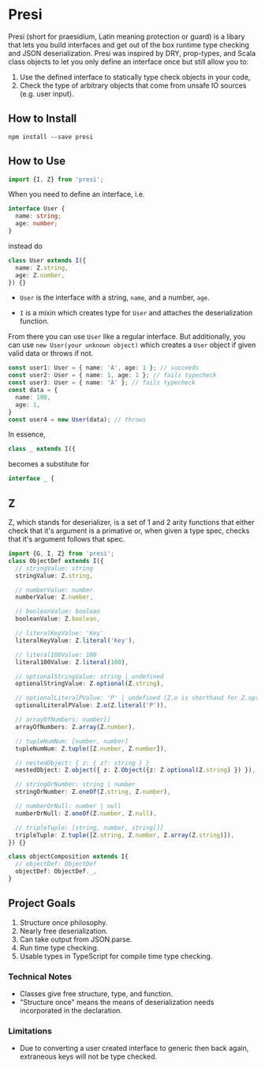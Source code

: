 # Presi
Presi (short for praesidium, Latin meaning protection or guard) is a libary
that lets you build interfaces and get out of the box runtime type checking
and JSON deserialization. Presi was inspired by DRY, prop-types, and Scala
class objects to let you only define an interface once but still allow you to:

1. Use the defined interface to statically type check
objects in your code,
2. Check the type of arbitrary objects that come from
unsafe IO sources (e.g. user input).

## How to Install

```
npm install --save presi
```

## How to Use

```typescript
import {I, Z} from 'presi';
```

When you need to define an interface, i.e.

```typescript
interface User {
  name: string;
  age: number;
}
```

instead do

```typescript
class User extends I({
  name: Z.string,
  age: Z.number,
}) {}
```
* `User` is the interface with a string, `name`, and a number, `age`.

* `I` is a mixin which creates type for `User` and attaches the deserialization
function.

From there you can use `User` like a regular interface. But additionally, you
can use `new User(your unknown object)` which creates a `User` object if given
valid data or throws if not.

```typescript
const user1: User = { name: 'A', age: 1 }; // succeeds
const user2: User = { name: 1, age: 1 }; // fails typecheck
const user3: User = { name: 'A' }; // fails typecheck
const data = {
  name: 100,
  age: 1,
}
const user4 = new User(data); // throws
```

In essence,

```typescript
class _ extends I({
```

becomes a substitute for

```javascript
interface _ {
```

## Z
Z, which stands for deserializer, is a set of 1 and 2 arity functions that
either check that it's argument is a primative or, when given a type spec,
checks that it's argument follows that spec.

```typescript
import {G, I, Z} from 'presi';
class ObjectDef extends I({
  // stringValue: string
  stringValue: Z.string,

  // numberValue: number
  numberValue: Z.number,

  // booleanValue: boolean
  booleanValue: Z.boolean,

  // literalKeyValue: 'Key'
  literalKeyValue: Z.literal('Key'),

  // literal100Value: 100
  literal100Value: Z.literal(100),

  // optionalStringValue: string | undefined
  optionalStringValue: Z.optional(Z.string),

  // optionalLiteralPValue: 'P' | undefined (Z.o is shorthand for Z.optional)
  optionalLiteralPValue: Z.o(Z.literal('P')),

  // arrayOfNumbers: number[]
  arrayOfNumbers: Z.array(Z.number),

  // tupleNumNum: [number, number]
  tupleNumNum: Z.tuple([Z.number, Z.number]),

  // nestedObject: { z: { z?: string } }
  nestedObject: Z.object({ z: Z.Object({z: Z.optional(Z.string) }) }),

  // stringOrNumber: string | number
  stringOrNumber: Z.oneOf(Z.string, Z.number),

  // numberOrNull: number | null
  numberOrNull: Z.oneOf(Z.number, Z.null),

  // tripleTuple: [string, number, string[]]
  tripleTuple: Z.tuple([Z.string, Z.number, Z.array(Z.string)]),
}) {}

class objectComposition extends I{
  // objectDef: ObjectDef
  objectDef: ObjectDef._,
}
```

## Project Goals
1. Structure once philosophy.
2. Nearly free deserialization.
3. Can take output from JSON.parse.
4. Run time type checking.
5. Usable types in TypeScript for compile time type checking.

### Technical Notes
* Classes give free structure, type, and function.
* "Structure once" means the means of deserialization needs incorporated in the
    declaration.

### Limitations
* Due to converting a user created interface to generic then back again,
    extraneous keys will not be type checked.
